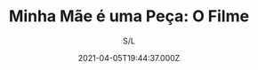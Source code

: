 ---
id: 'ad26b1c4-6c6b-4b7e-bbbb-a48f7cc01e59'
type: 'movie' # Filme, Série, Anime
title: "Minha Mãe é uma Peça: O Filme"
synopsis: ["Adaptação da comédia que já levou quase um milhão de espectadores aos teatros pelo Brasil, “Minha Mãe é uma Peça – O Filme”, acompanha as hilárias peripécias de Dona Hermínia, uma mulher de meia idade, aposentada, que após ser trocada pelo marido por uma mulher mais nova e não ter mais que cuidar dos filhos já crescidos, tem como preocupação maior procurar o que fazer. Sem um trabalho ou um companheiro, a nada simpática Dona Hermínia passa seu tempo desabafando com a tia idosa, fugindo da vizinha fofoqueira, ou “enchendo o saco” dos filhos ao tentar continuar a “cuidar” da vida deles.",
]
originalTitle: "Minha Mãe é Uma Peça: O Filme"
date: '2021-04-05T19:44:37.000Z'
update: '2021-04-05T19:44:37.000Z'
releaseDate: '2013-06-21T03:00:00.000Z'
imdb:
  rating: '7.1' # 8.5
  id: '' # tt0470752
duration: '1h 51 Min'
trailer:
  urls: [
    '5xlR-kDSxgg',
  ]
tags: ['720p']
genre: ['Comédia'] #
quality: 'HDCAM' # BluRay, WEB-DL, HDTV, WEB-DL4K, WEB-DLe
format: 'Mp4' # MKV, MP4, TS
audio: 'Português' # Dublado, Legendado, Dual Audio, Dub & Leg
subtitle: 'S/L' # Português, inglês,
size: '1.01 GB' # 4.8 GB
audioQuality: 8,5
videoQuality: 8,5
directors: []
#  - name: 'Lana Wachowski'
#    image: ''
#  - name: 'Lilly Wachowski'
#    image: ''
cast: []
#  - name: 'Keanu Reeves'
#    image: ''
#    characterName: 'Neo'
writers: []
#  - name: ''
#    image: ''
maturityRating:
  age: '' # L , 10, 12, 14, 16, 18
  topics: [''] # Violence, Illegal drugs, Inappropriate Language, Legal Drugs, Sexual Content, Extreme Violence
###########################################
download:
  
  - url: 'magnet:?xt=urn:btih:2e2f754761c9180b618274d0829dff34980abd02&dn=LAPUMiA.Org%20-%20Minha%20M%c3%a3e%20%c3%a9%20Uma%20Pe%c3%a7a%203%202020%20(720p-HDCAM)&tr=udp%3a%2f%2ftracker.opentrackr.org%3a1337%2fannounce&tr=udp%3a%2f%2ftracker.openbittorrent.com%3a80%2fannounce&tr=udp%3a%2f%2ftracker.trackerfix.com%3a80%2fannounce&tr=udp%3a%2f%2ftracker.coppersurfer.tk%3a6969%2fannounce&tr=udp%3a%2f%2ftracker.leechers-paradise.org%3a6969%2fannounce&tr=udp%3a%2f%2feddie4.nl%3a6969%2fannounce&tr=udp%3a%2f%2fp4p.arenabg.com%3a1337%2fannounce&tr=udp%3a%2f%2fexplodie.org%3a6969%2fannounce&tr=udp%3a%2f%2fzer0day.ch%3a1337%2fannounce'
    resolution: '720p' # 720p, 1080p, 4K,
    audio: 'Dual Áudio' # Dublado, Legendado, Dual Audio
    size: '' # 4.8 GB
    quality: '' # BluRay, WEB-DL
    format: '' # MKV
images:
  cover: '/assets/movies/minha-mae-e-uma-peca-o-filme.jpg'
  background: '/assets/movies/'
---